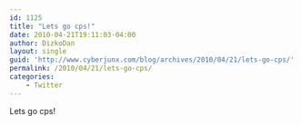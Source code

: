```yaml
---
id: 1125
title: "Lets go cps!"
date: 2010-04-21T19:11:03-04:00
author: DizkoDan
layout: single
guid: 'http://www.cyberjunx.com/blog/archives/2010/04/21/lets-go-cps/'
permalink: /2010/04/21/lets-go-cps/
categories:
    - Twitter
---
```


Lets go cps!